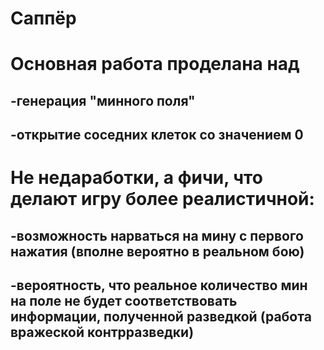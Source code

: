# Саппёр
<h1>Основная работа проделана над </h1>
<h2>-генерация "минного поля" </h2>
<h2>-открытие соседних клеток со значением 0 </h2>
<h1>Не недаработки, а фичи, что делают игру более реалистичной:</h1>
<h2>-возможность нарваться на мину с первого нажатия (вполне вероятно в реальном бою)</h2>
<h2>-вероятность, что реальное количество мин на поле не будет соответствовать информации, полученной разведкой (работа вражеской контрразведки)</h2>
